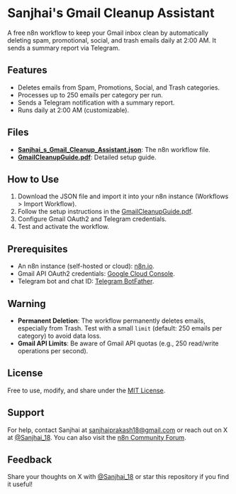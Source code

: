 # Sanjhai's Gmail Cleanup Assistant

A free n8n workflow to keep your Gmail inbox clean by automatically deleting spam, promotional, social, and trash emails daily at 2:00 AM. It sends a summary report via Telegram.

## Features
- Deletes emails from Spam, Promotions, Social, and Trash categories.
- Processes up to 250 emails per category per run.
- Sends a Telegram notification with a summary report.
- Runs daily at 2:00 AM (customizable).

## Files
- [**Sanjhai_s_Gmail_Cleanup_Assistant.json**](./Sanjhai_s_Gmail_Cleanup_Assistant.json): The n8n workflow file.
- [**GmailCleanupGuide.pdf**](./GmailCleanupGuide.pdf): Detailed setup guide.

## How to Use
1. Download the JSON file and import it into your n8n instance (Workflows > Import Workflow).
2. Follow the setup instructions in the [GmailCleanupGuide.pdf](./GmailCleanupGuide.pdf).
3. Configure Gmail OAuth2 and Telegram credentials.
4. Test and activate the workflow.

## Prerequisites
- An n8n instance (self-hosted or cloud): [n8n.io](https://n8n.io/).
- Gmail API OAuth2 credentials: [Google Cloud Console](https://console.cloud.google.com/).
- Telegram bot and chat ID: [Telegram BotFather](https://core.telegram.org/bots#creating-a-new-bot).

## Warning
- **Permanent Deletion**: The workflow permanently deletes emails, especially from Trash. Test with a small `limit` (default: 250 emails per category) to avoid data loss.
- **Gmail API Limits**: Be aware of Gmail API quotas (e.g., 250 read/write operations per second).

## License
Free to use, modify, and share under the [MIT License](LICENSE).

## Support
For help, contact Sanjhai at [sanjhaiprakash18@gmail.com](mailto:sanjhaiprakash18@gmail.com) or reach out on X at [@Sanjhai_18](https://x.com/Sanjhai_18). You can also visit the [n8n Community Forum](https://community.n8n.io/).

## Feedback
Share your thoughts on X with [@Sanjhai_18](https://x.com/Sanjhai_18) or star this repository if you find it useful!
